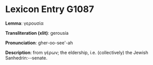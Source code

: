 # Lexicon Entry G1087

**Lemma**: γερουσία

**Transliteration (xlit)**: gerousía

**Pronunciation**: gher-oo-see'-ah

**Description**:
from γέρων; the eldership, i.e. (collectively) the Jewish Sanhedrin:--senate.
